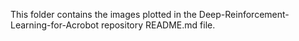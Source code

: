 This folder contains the images plotted in the Deep-Reinforcement-Learning-for-Acrobot repository README.md file.
